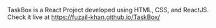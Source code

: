 TaskBox is a React Project developed using HTML, CSS, and ReactJS. Check it live at https://fuzail-khan.github.io/TaskBox/
